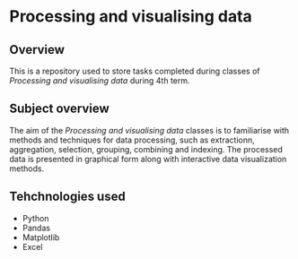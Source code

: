 # Processing and visualising data

## Overview
This is a repository used to store tasks completed during classes of *Processing and visualising data* during 4th term.

## Subject overview
The aim of the *Processing and visualising data* classes is to familiarise with methods and techniques for data processing, such as extractionn, aggregation, selection, grouping, combining and indexing. The processed data is presented in graphical form along with interactive data visualization methods.

## Tehchnologies used
* Python
* Pandas
* Matplotlib
* Excel
